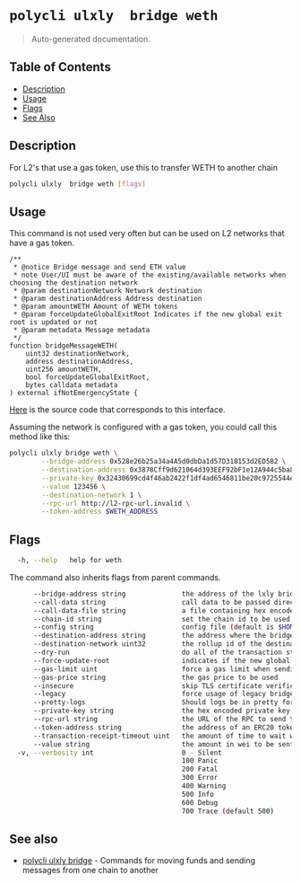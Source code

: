 # `polycli ulxly  bridge weth`

> Auto-generated documentation.

## Table of Contents

- [Description](#description)
- [Usage](#usage)
- [Flags](#flags)
- [See Also](#see-also)

## Description

For L2's that use a gas token, use this to transfer WETH to another chain

```bash
polycli ulxly  bridge weth [flags]
```

## Usage

This command is not used very often but can be used on L2 networks that have a gas token.

```solidity
/**
 * @notice Bridge message and send ETH value
 * note User/UI must be aware of the existing/available networks when choosing the destination network
 * @param destinationNetwork Network destination
 * @param destinationAddress Address destination
 * @param amountWETH Amount of WETH tokens
 * @param forceUpdateGlobalExitRoot Indicates if the new global exit root is updated or not
 * @param metadata Message metadata
 */
function bridgeMessageWETH(
    uint32 destinationNetwork,
    address destinationAddress,
    uint256 amountWETH,
    bool forceUpdateGlobalExitRoot,
    bytes calldata metadata
) external ifNotEmergencyState {
```
[Here](https://github.com/0xPolygonHermez/zkevm-contracts/blob/c8659e6282340de7bdb8fdbf7924a9bd2996bc98/contracts/v2/PolygonZkEVMBridgeV2.sol#L352-L367) is the source code that corresponds to this interface.

Assuming the network is configured with a gas token, you could call this method like this:

```bash
polycli ulxly bridge weth \
        --bridge-address 0x528e26b25a34a4A5d0dbDa1d57D318153d2ED582 \
        --destination-address 0x3878Cff9d621064d393EEF92bF1e12A944c5ba84 \
        --private-key 0x32430699cd4f46ab2422f1df4ad6546811be20c9725544e99253a887e971f92b \
        --value 123456 \
        --destination-network 1 \
        --rpc-url http://l2-rpc-url.invalid \
        --token-address $WETH_ADDRESS
```


## Flags

```bash
  -h, --help   help for weth
```

The command also inherits flags from parent commands.

```bash
      --bridge-address string              the address of the lxly bridge
      --call-data string                   call data to be passed directly with bridge-message or as an ERC20 Permit (default "0x")
      --call-data-file string              a file containing hex encoded call data
      --chain-id string                    set the chain id to be used in the transaction
      --config string                      config file (default is $HOME/.polygon-cli.yaml)
      --destination-address string         the address where the bridge will be sent to
      --destination-network uint32         the rollup id of the destination network
      --dry-run                            do all of the transaction steps but do not send the transaction
      --force-update-root                  indicates if the new global exit root is updated or not (default true)
      --gas-limit uint                     force a gas limit when sending a transaction
      --gas-price string                   the gas price to be used
      --insecure                           skip TLS certificate verification
      --legacy                             force usage of legacy bridge service
      --pretty-logs                        Should logs be in pretty format or JSON (default true)
      --private-key string                 the hex encoded private key to be used when sending the tx
      --rpc-url string                     the URL of the RPC to send the transaction
      --token-address string               the address of an ERC20 token to be used (default "0x0000000000000000000000000000000000000000")
      --transaction-receipt-timeout uint   the amount of time to wait while trying to confirm a transaction receipt (default 60)
      --value string                       the amount in wei to be sent along with the transaction (default "0")
  -v, --verbosity int                      0 - Silent
                                           100 Panic
                                           200 Fatal
                                           300 Error
                                           400 Warning
                                           500 Info
                                           600 Debug
                                           700 Trace (default 500)
```

## See also

- [polycli ulxly bridge](polycli_ulxly_bridge.md) - Commands for moving funds and sending messages from one chain to another
